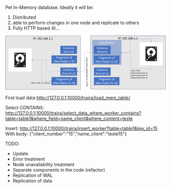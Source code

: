 Pet In-Memory database. Ideally it will be:
1) Distributed
2) able to perform changes in one node and replicate to others
3) Fully HTTP based
4)...

![alt text](Nimpha_Model.png)


First load data
http://127.0.0.1:10000/traira/load_mem_table/

Select CONTAINS:
http://127.0.0.1:10000/traira/select_data_where_worker_contains?table=table1&where_field=name_client&where_content=teste

Insert:
http://127.0.0.1:10000/traira/insert_worker?table=table1&key_id=15
With body:
{"client_number":"15","name_client":"teste15"}

TODO:
 - Update
 - Error treatment
 - Node unavailability treatment
 - Separate components in the code (refactor)
 - Replication of WAL
 - Replication of data
 
